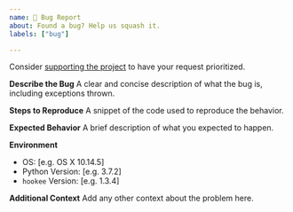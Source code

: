```yaml
---
name: 🐛 Bug Report
about: Found a bug? Help us squash it.
labels: ["bug"]

---
```


Consider [supporting the project](https://github.com/sponsors/alexdlaird) to have your request prioritized.

**Describe the Bug**
A clear and concise description of what the bug is, including exceptions thrown.

**Steps to Reproduce**
A snippet of the code used to reproduce the behavior.

**Expected Behavior**
A brief description of what you expected to happen.

**Environment**
- OS: [e.g. OS X 10.14.5]
- Python Version: [e.g. 3.7.2]
- `hookee` Version: [e.g. 1.3.4]

**Additional Context**
Add any other context about the problem here.
